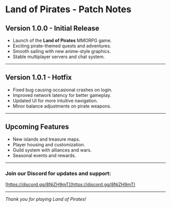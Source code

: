# Land of Pirates - Patch Notes

## Version 1.0.0 - Initial Release
- Launch of the **Land of Pirates** MMORPG game.
- Exciting pirate-themed quests and adventures.
- Smooth sailing with new anime-style graphics.
- Stable multiplayer servers and chat system.

---

## Version 1.0.1 - Hotfix
- Fixed bug causing occasional crashes on login.
- Improved network latency for better gameplay.
- Updated UI for more intuitive navigation.
- Minor balance adjustments on pirate weapons.

---

## Upcoming Features
- New islands and treasure maps.
- Player housing and customization.
- Guild system with alliances and wars.
- Seasonal events and rewards.

---

### Join our Discord for updates and support:  
[https://discord.gg/8NjZH9mT](https://discord.gg/8NjZH9mT)

---

*Thank you for playing Land of Pirates!*

